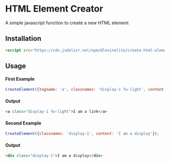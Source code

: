 # HTML Element Creator
A simple javascript function to create a new HTML element

## Installation
```html
<script src="https://cdn.jsdelivr.net/npm/@levinelito/create-html-element"></script>
```

## Usage

#### First Example
```javascript
CreateElement({tagname: 'a', classnames: 'display-1 fw-light', content: 'I am a link'});
```
#### Output
```html
<a class="display-1 fw-light">I am a link</a>

```


#### Second Example
```javascript
CreateElement({classnames: 'display-1', content: 'I am a display'});
```
#### Output
```html
<div class="display-1">I am a display</div>

```
